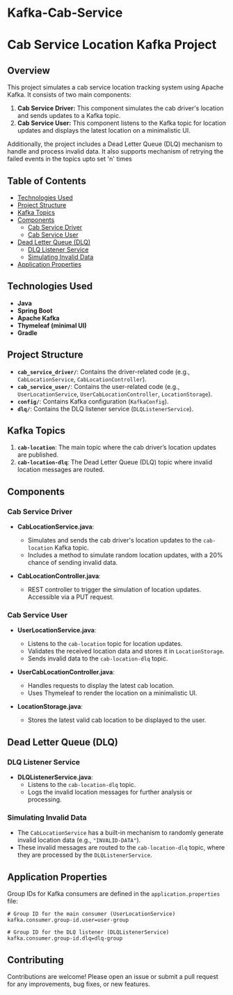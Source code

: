 # Kafka-Cab-Service
# Cab Service Location Kafka Project

## Overview

This project simulates a cab service location tracking system using Apache Kafka. It consists of two main components:

1. **Cab Service Driver:** This component simulates the cab driver's location and sends updates to a Kafka topic.
2. **Cab Service User:** This component listens to the Kafka topic for location updates and displays the latest location on a minimalistic UI.

Additionally, the project includes a Dead Letter Queue (DLQ) mechanism to handle and process invalid data. It also supports mechanism of retrying the failed events in the topics upto set 'n' times

## Table of Contents

- [Technologies Used](#technologies-used)
- [Project Structure](#project-structure)
- [Kafka Topics](#kafka-topics)
- [Components](#components)
  - [Cab Service Driver](#cab-service-driver)
  - [Cab Service User](#cab-service-user)
- [Dead Letter Queue (DLQ)](#dead-letter-queue-dlq)
  - [DLQ Listener Service](#dlq-listener-service)
  - [Simulating Invalid Data](#simulating-invalid-data)
- [Application Properties](#application-properties)

## Technologies Used

- **Java**
- **Spring Boot**
- **Apache Kafka**
- **Thymeleaf (minimal UI)**
- **Gradle**

## Project Structure

- **`cab_service_driver/`**: Contains the driver-related code (e.g., `CabLocationService`, `CabLocationController`).
- **`cab_service_user/`**: Contains the user-related code (e.g., `UserLocationService`, `UserCabLocationController`, `LocationStorage`).
- **`config/`**: Contains Kafka configuration (`KafkaConfig`).
- **`dlq/`**: Contains the DLQ listener service (`DLQListenerService`).

## Kafka Topics

1. **`cab-location`**: The main topic where the cab driver’s location updates are published.
2. **`cab-location-dlq`**: The Dead Letter Queue (DLQ) topic where invalid location messages are routed.

## Components

### Cab Service Driver

- **CabLocationService.java**: 
  - Simulates and sends the cab driver's location updates to the `cab-location` Kafka topic.
  - Includes a method to simulate random location updates, with a 20% chance of sending invalid data.
  
- **CabLocationController.java**:
  - REST controller to trigger the simulation of location updates. Accessible via a PUT request.

### Cab Service User

- **UserLocationService.java**:
  - Listens to the `cab-location` topic for location updates.
  - Validates the received location data and stores it in `LocationStorage`.
  - Sends invalid data to the `cab-location-dlq` topic.
  
- **UserCabLocationController.java**:
  - Handles requests to display the latest cab location.
  - Uses Thymeleaf to render the location on a minimalistic UI.
  
- **LocationStorage.java**:
  - Stores the latest valid cab location to be displayed to the user.

## Dead Letter Queue (DLQ)

### DLQ Listener Service

- **DLQListenerService.java**:
  - Listens to the `cab-location-dlq` topic.
  - Logs the invalid location messages for further analysis or processing.

### Simulating Invalid Data

- The `CabLocationService` has a built-in mechanism to randomly generate invalid location data (e.g., `"INVALID-DATA"`).
- These invalid messages are routed to the `cab-location-dlq` topic, where they are processed by the `DLQListenerService`.

## Application Properties

Group IDs for Kafka consumers are defined in the `application.properties` file:

```properties
# Group ID for the main consumer (UserLocationService)
kafka.consumer.group-id.user=user-group

# Group ID for the DLQ listener (DLQListenerService)
kafka.consumer.group-id.dlq=dlq-group
```

## Contributing
Contributions are welcome! Please open an issue or submit a pull request for any improvements, bug fixes, or new features.
